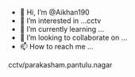 - 👋 Hi, I’m @Aikhan190
- 👀 I’m interested in ...cctv
- 🌱 I’m currently learning ...
- 💞️ I’m looking to collaborate on ...
- 📫 How to reach me ...

<!---hackin..cctv
Aikhan190/Aikhan190 is a ✨ special ✨ repository because its `README.md` (this file) appears on your GitHub profile.
You can click the Preview link to take a look at your changes.
--->
cctv/parakasham.pantulu.nagar
